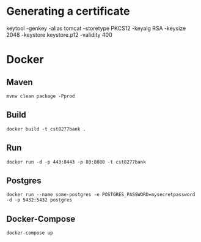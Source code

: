 # Generating a certificate
keytool -genkey -alias tomcat -storetype PKCS12 -keyalg RSA -keysize 2048 -keystore keystore.p12 -validity 400

# Docker
## Maven
`mvnw clean package -Pprod`
## Build
`docker build -t cst8277bank .`
## Run
`docker run -d -p 443:8443 -p 80:8080 -t cst8277bank`
## Postgres
`docker run --name some-postgres -e POSTGRES_PASSWORD=mysecretpassword -d -p 5432:5432 postgres`
## Docker-Compose
`docker-compose up`
